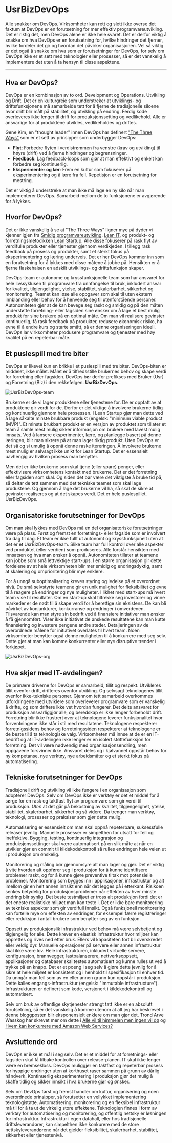 # UsrBizDevOps

Alle snakker om DevOps. Virksomheter kan rett og slett ikke overse det faktum at DevOps er en forutsetning for mer effektiv programvareutvikling. Det er riktig det, men DevOps alene er ikke hele svaret. Det er derfor viktig å snakke om hva DevOps er en forutsetning for, hvilke hindringer det fjerner, hvilke fordeler det gir og hvordan det påvirker organisasjonen. Vel så viktig er det også å snakke om hva som er forutsetninger for DevOps, for selv om DevOps ikke er et sett med teknologier eller prosesser, så er det vanskelig å implementere det uten å ta hensyn til disse aspektene.

---

## Hva er DevOps?
DevOps er en kombinasjon av to ord. Development og Operations. Utvikling og Drift. Det er en kulturgreie som understreker at utviklings- og driftsfunksjonene må samarbeide tett for å fjerne de tradisjonelle siloene hvor drift blir målt på stabilitet, og utvikling på endring. Ferdig kode overleveres ikke lenger til drift for produksjonssetting og vedlikehold. Alle er ansvarlige for at produktene utvikles, vedlikeholdes og driftes.

Gene Kim, en "thought leader" innen DevOps har definert ["The Three Ways"](http://itrevolution.com/the-three-ways-principles-underpinning-devops/) som er et sett av prinsipper som underbygger DevOps:

  * **Flyt**: Forbedre flyten i verdistrømmen fra venstre (krav og utvikling) til høyre (drift) ved å fjerne hindringer og begrensninger.
  * **Feedback**: Lag feedback-loops som gjør at man effektivt og enkelt kan forbedre seg kontinuerlig.
  * **Eksperimenter og lær**: Frem en kultur som fokuserer på eksperimentering og å lære fra feil. Repetisjon er en forutsetning for mestring.

Det er viktig å understreke at man ikke må lage en ny silo når man implementerer DevOps. Samarbeid mellom de to funksjonene er avgjørende for å lykkes.

## Hvorfor DevOps?
Det er ikke vanskelig å se at "The Three Ways" ligner mye på dyder vi kjenner igjen fra [Smidig programvareutvikling](http://www.agilemanifesto.org/iso/no/), [Lean IT](https://en.wikipedia.org/wiki/Lean_IT), og produkt- og forretningsmetodikken [Lean Startup](http://theleanstartup.com/principles). Alle disse fokuserer på rask flyt av verdifulle produkter eller tjenester gjennom verdikjeden. I tillegg rask feedback på prosess og produkter, samt et sterkt fokus på eksperimentering og læring underveis. Det er her DevOps kommer inn som en forutsetning for å lykkes med disse måtene å jobbe på. Hensikten er å fjerne flaskehalsen en adskilt utviklings- og driftsfunksjon skaper.

DevOps-team er autonome og kryssfunksjonelle team som har ansvaret for hele livssyklusen til programvare fra unnfangelse til bruk, inkludert ansvar for kvalitet, tilgjengelighet, ytelse, stabilitet, skalerbarhet, sikkerhet og monitorering. Teamet kan løse alle oppgaver som skal til uten ekstern innblanding eller behov for å henvende seg til utenforstående personer. Autonomiteten gjør at de kan bevege seg raskt og smidig og på den måten understøtte forretning- eller fagsiden sine ønsker om å lage et best mulig produkt for sine brukere på en optimal måte. Om man vil realisere gevinster kontinuerlig, få rask feedback på produkter, redusere økonomisk risiko, ha evne til å endre kurs og starte smått, så er denne organiseringen ideell. DevOps lar virksomheter produsere programvare og tjenester med høy kvalitet på en repeterbar måte.

## Et puslespill med tre biter
DevOps er likevel kun en brikke i et puslespill med tre biter. DevOps-biten er middelet, ikke målet. Målet er å tilfredsstille brukernes behov og skape verdi for forretning eller fagsiden. DevOps bør derfor prefikses med Bruker (Usr) og Forretning (Biz) i den rekkefølgen. **UsrBizDevOps**.

![UsrBizDevOps-team](https://github.com/steinim/writings/raw/master/images/usrbizdevops-team.png)

Brukerne er de vi lager produktene eller tjenestene for. De er opptatt av at produktene gir verdi for de. Derfor er det viktige å involvere brukerne tidlig og kontinuerlig gjennom hele prosessen. I Lean Startup gjør man dette ved å lage såkalte minste brukbare produkt (engelsk: "minimum viable product (MVP)". Et minste brukbart produkt er en versjon av produktet som tillater et team å samle mest mulig sikker informasjon om brukere med lavest mulig innsats. Ved å lansere eksperimenter, lære, og planlegge basert på denne læringen, blir man sikrere på at man lager riktig produkt. Uten DevOps er det så og si umulig å oppnå denne raske itereringen. Å involvere brukerne mest mulig er selvsagt ikke unikt for Lean Startup. Det er essensielt uavhengig av hvilken prosess man benytter.

Men det er ikke brukerne som skal tjene (eller spare) penger, eller effektivisere virksomhetens kontakt med brukerne. Det er det forretning eller fagsiden som skal. Og siden det bør være det viktigste å bruke tid på, så deltar de tett sammen med det tekniske teamet som skal lage produktene. Og gjennom å lage det brukerne vil ha, så skal de sikre at gevinster realiseres og at det skapes verdi. Det er hele puslespillet. UsrBizDevOps.

## Organisatoriske forutsetninger for DevOps
Om man skal lykkes med DevOps må en del organisatoriske forutsetninger være på plass. Først og fremst en forretnings- eller fagside som er involvert fra dag til dag. Et team er ikke fullt ut autonomt og kryssfunksjonelt uten at det er et UsrBizDevOps-team. Slike team har full kontroll over alle aspekter ved produktet (eller verdien) som produseres. Alle forstår hensikten med innsatsen og hva man ønsker å oppnå. Autonomiteten tillater at teamene kan jobbe som små lettvektige start-ups. I en større organisasjon gir dette fordelene av at hele virksomheten blir mer smidig og endringsdyktig, samt at skalering og omprioritering blir mye enklere.

For å unngå suboptimalisering kreves styring og ledelse på et overordnet nivå. De små selvstyrte teamene gir en unik mulighet for fleksibilitet og evne til å reagere på endringer og nye muligheter. I likhet med start-ups må hvert team vise til resultater. Om en start-up skal tiltrekke seg investorer og vinne markeder er de nødt til å skape verdi for å berettige sin eksistens. De kan bli påvirket av konjunkturer, konkurranse og endringer i omverdenen. Tilsvarende kan man styre sin bedrift ved å finansiere initiativer man ønsker å få gjennomført. Viser ikke initiativet de ønskede resultatene kan man kutte finansiering og investere pengene andre steder. Detaljeringen av de overordnede målene for initiativet overlates til hvert team. Noen virksomheter benytter også denne muligheten til å konkurrere med seg selv. Dette gjør at man kan komme konkurrenter eller nye disruptive trender i forkjøpet.

![UsrBizDevOps-org](https://github.com/steinim/writings/raw/master/images/usrbizdevops-org.png)

## Hva skjer med IT-avdelingen?
De primære driverne for DevOps er samarbeid, tillit og respekt. Utvikleres tillit ovenfor drift, drifteres ovenfor utvikling. Og selvsagt teknologenes tillit ovenfor ikke-tekniske personer. Gjennom tett samarbeid overkommes utfordringene med utviklere som overleverer programvare som er vanskelig å drifte, og som driftere ikke vet hvordan fungerer. Det delte ansvaret for produksjon ansvarliggjør alle, og beredskap er ikke lenger forbeholdt drift. Forretning blir ikke frustrert over at teknologene leverer funksjonalitet hvor forventningene ikke står i stil med resultatene. Teknologene respekterer forretnigssidens behov og forretningssiden respekterer at teknologene er de beste til å ta teknologiske valg. Virksomheten må innse at de er en IT-bedrift og at IT-avdelingen ikke lenger er en isolert støttefunksjon for forretning. Det vil være nødvendig med organisasjonsendring, men oppgavene forsvinner ikke. Ansvaret deles og i kjølvannet oppstår behov for ny kompetanse, nye verktøy, nye arbeidsmåter og et sterkt fokus på automatisering.

## Tekniske forutsetninger for DevOps
Tradisjonell drift og utvikling vil ikke fungere i en organisasjon som adopterer DevOps. Selv om DevOps ikke er verktøy er det et middel for å sørge for en rask og taktfast flyt av programvare som gir verdi til produksjon. *Uten* at det går på bekostning av kvalitet, tilgjengelighet, ytelse, stabilitet, skalerbarhet, sikkerhet og så videre. Da trenger man verktøy, teknologi, prosesser og praksiser som gjør dette mulig.

Automatisering er essensielt om man skal oppnå repeterbare, suksessfulle releaser jevnlig. Manuelle prosesser er simpelthen for utsatt for feil og ineffektive. Bygging, testing, kontinuerlig integrasjon og produksjonssettinger skal være automatisert på en slik måte at når en utvikler gjør en commit til kildekodekontroll så rulles endringen hele veien ut i produksjon om ønskelig.

Monitorering og måling bør gjennomsyre alt man lager og gjør. Det er viktig å vite hvordan alt oppfører seg i produksjon for å kunne identifisere problemer raskt, og for å kunne gjøre preventive tiltak mot potensielle problemer. Monitorering som bygges inn i applikasjoner, infrastruktur og alt imellom gir en helt annen innsikt enn når det legges på i etterkant. Risikoen senkes betydelig for produksjonsproblemer når effekten av hver minste endring blir synlig. Det beste testmiljøet er tross alt produksjon fordi det er det eneste realistiske miljøet man kan teste i. Det er ikke bare monitorering av tekniske aspekter som gir verdifull innsikt. Også funksjonell monitorering kan fortelle mye om effekten av endringer, for eksempel færre registreringer eller reduksjon i antall brukere som benytter seg av en funksjon.

Oppsett av produksjonslik infrastruktur ved behov må være selvbetjent og tilgjengelig for alle. Dette krever en elastisk infrastruktur hvor miljøer kan opprettes og rives ned etter bruk. Ellers vil kapasiteten fort bli overskredet eller veldig dyr. Manuelle operasjoner på servere eller annen infrastruktur skal ikke være lov. Hele infrastrukturen, inkludert virtuelle servere, konfigurasjon, brannvegger, lastbalanserere, nettverksoppsett, applikasjoner og databaser skal testes automatisert og kunne rulles ut ved å trykke på en knapp. Det er et poeng i seg selv å gjøre dette jevnlig for å sikre at hele miljøet er konsistent og i henhold til spesifikasjon til enhver tid. Da unngår man feil som av en eller annen grunn kun oppstår i produksjon. Dette kalles engangs-infrastruktur (engelsk: "immutable infrastructure"). Infrastrukturen er definert som kode, versjonert i kildekodekontroll og automatisert.

Selv om bruk av offentlige skytjenester strengt tatt ikke er en absolutt forutsetning, så er det vanskelig å komme utenom at alt jeg har beskrevet i denne bloggposten blir eksponensielt enklere om man gjør det. Trond Arve Wasskog har skrevet mer om dette i [Alle vil til himmelen men ingen vil dø](http://open.bekk.no/maskinvare-blir-mjukvare) og [Hvem kan konkurrere med Amazon Web Services?](https://open.bekk.no/hvem-kan-konkurrere-med-amazon-web-services)


## Avsluttende ord
DevOps er ikke et mål i seg selv. Det er et middel for at forretnings- eller fagsiden skal få tilbake kontrollen over release-planen. IT skal ikke lenger være en bremsekloss. DevOps muliggjør en taktfast og repeterbar prosess for hyppige endringer uten at korthuset raser sammen på grunn av dårlig håndverk. Kontinuerlig eksperimentering i produksjon gjør det mulig å skaffe tidlig og sikker innsikt i hva brukerne gjør og ønsker.

Selv om DevOps først og fremst handler om kultur, organisering og noen overordnede prinsipper, så forutsetter en vellykket implementering teknologistøtte. Automatisering, monitorering og en fleksibel infrastruktur må til for å ta ut de virkelig store effektene. Teknologien finnes i form av verktøy for automatisering og monitorering, og offentlig nettsky er løsningen for infrastruktur. Infrastruktur i egen datahall, eller hos tradisjonelle driftsleverandører, kan simpelthen ikke konkurere med de store nettskyleverandørene når det gjelder fleksibilitet, skalerbarhet, stabilitet, sikkerhet eller tjenestenivå.
